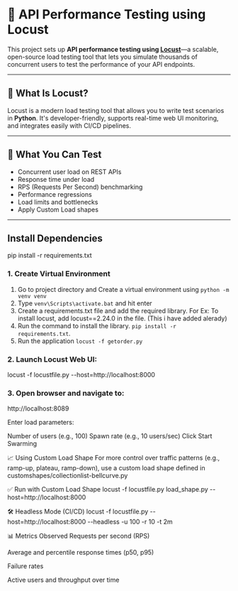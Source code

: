 # 🚀 API Performance Testing using Locust

This project sets up **API performance testing using [Locust](https://locust.io/)**—a scalable, open-source load testing tool that lets you simulate thousands of concurrent users to test the performance of your API endpoints.

---

## 📌 What Is Locust?

Locust is a modern load testing tool that allows you to write test scenarios in **Python**. It's developer-friendly, supports real-time web UI monitoring, and integrates easily with CI/CD pipelines.

---

## 🧪 What You Can Test

- Concurrent user load on REST APIs
- Response time under load
- RPS (Requests Per Second) benchmarking
- Performance regressions
- Load limits and bottlenecks
- Apply Custom Load shapes 

---

## Install Dependencies 
pip install -r requirements.txt





### 1. Create Virtual Environment 

1) Go to project directory and Create a virtual environment using `python -m venv venv`
2) Type `venv\Scripts\activate.bat` and hit enter
3) Create a requirements.txt file and add the required library. For Ex: To install locust, add locust==2.24.0 in the file. (This i have added alerady)
4) Run the command to install the library. `pip install -r requirements.txt`.
5) Run the application `locust -f getorder.py`


### 2. Launch Locust Web UI:

locust -f locustfile.py --host=http://localhost:8000

### 3. Open browser and navigate to:

http://localhost:8089


Enter load parameters:

Number of users (e.g., 100)
Spawn rate (e.g., 10 users/sec)
Click Start Swarming

📈 Using Custom Load Shape
For more control over traffic patterns (e.g., ramp-up, plateau, ramp-down), use a custom load shape defined in customshapes/collectionlist-bellcurve.py

✅ Run with Custom Load Shape
locust -f locustfile.py load_shape.py --host=http://localhost:8000

🛠️ Headless Mode (CI/CD)
locust -f locustfile.py --host=http://localhost:8000 --headless -u 100 -r 10 -t 2m

📊 Metrics Observed
Requests per second (RPS)

Average and percentile response times (p50, p95)

Failure rates

Active users and throughput over time








